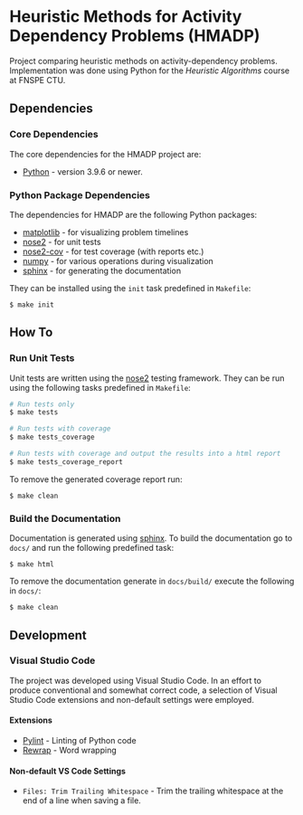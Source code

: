 # Heuristic Methods for Activity Dependency Problems (HMADP)
Project comparing heuristic methods on activity-dependency problems. Implementation
was done using Python for the _Heuristic Algorithms_ course at FNSPE CTU.

## Dependencies

### Core Dependencies

The core dependencies for the HMADP project are:

* [Python](https://www.python.org/>) - version 3.9.6 or newer.

### Python Package Dependencies

The dependencies for HMADP are the following Python packages:

* [matplotlib](https://matplotlib.org/stable/) - for visualizing problem timelines
* [nose2](https://docs.nose2.io/en/latest/>) - for unit tests
* [nose2-cov](https://pypi.org/project/nose2-cov/>) - for test coverage (with
  reports etc.)
* [numpy](https://numpy.org/) - for various operations during visualization
* [sphinx](https://www.sphinx-doc.org/en/master/>) - for generating the
  documentation

They can be installed using the `init` task predefined in `Makefile`:

```
$ make init
```

## How To

### Run Unit Tests

Unit tests are written using the [nose2](https://docs.nose2.io/en/latest/>)
testing framework. They can be run using the following tasks predefined in
`Makefile`:

```bash
# Run tests only
$ make tests

# Run tests with coverage
$ make tests_coverage

# Run tests with coverage and output the results into a html report
$ make tests_coverage_report
```

To remove the generated coverage report run:

```
$ make clean
```

### Build the Documentation

Documentation is generated using
[sphinx](https://www.sphinx-doc.org/en/master/>). To build the documentation go
to `docs/` and run the following predefined task:

```
$ make html
```

To remove the documentation generate in `docs/build/` execute the following in `docs/`:
```
$ make clean
```

## Development

### Visual Studio Code
The project was developed using Visual Studio Code. In an effort to produce
conventional and somewhat correct code, a selection of Visual Studio Code
extensions and non-default settings were employed.

#### Extensions
- [Pylint](https://marketplace.visualstudio.com/items?itemName=ms-python.pylint)
   \- Linting of Python code
- [Rewrap](https://marketplace.visualstudio.com/items?itemName=stkb.rewrap) \-
   Word wrapping

#### Non-default VS Code Settings
- `Files: Trim Trailing Whitespace` - Trim the trailing whitespace at the end of a
  line when saving a file.

